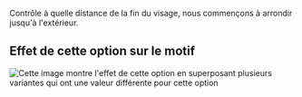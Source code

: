 Contrôle à quelle distance de la fin du visage, nous commençons à arrondir jusqu'à l'extérieur.

## Effet de cette option sur le motif

![Cette image montre l'effet de cette option en superposant plusieurs variantes qui ont une valeur différente pour cette option](charlie\_frontpocketslantround\_sample.svg "Effet de cette option sur le motif")
